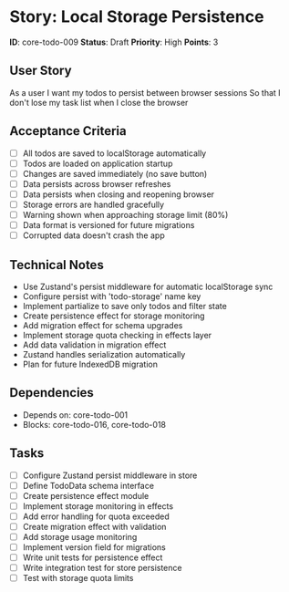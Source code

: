 # Story: Local Storage Persistence

**ID**: core-todo-009
**Status**: Draft
**Priority**: High
**Points**: 3

## User Story
As a user
I want my todos to persist between browser sessions
So that I don't lose my task list when I close the browser

## Acceptance Criteria
- [ ] All todos are saved to localStorage automatically
- [ ] Todos are loaded on application startup
- [ ] Changes are saved immediately (no save button)
- [ ] Data persists across browser refreshes
- [ ] Data persists when closing and reopening browser
- [ ] Storage errors are handled gracefully
- [ ] Warning shown when approaching storage limit (80%)
- [ ] Data format is versioned for future migrations
- [ ] Corrupted data doesn't crash the app

## Technical Notes
- Use Zustand's persist middleware for automatic localStorage sync
- Configure persist with 'todo-storage' name key
- Implement partialize to save only todos and filter state
- Create persistence effect for storage monitoring
- Add migration effect for schema upgrades
- Implement storage quota checking in effects layer
- Add data validation in migration effect
- Zustand handles serialization automatically
- Plan for future IndexedDB migration

## Dependencies
- Depends on: core-todo-001
- Blocks: core-todo-016, core-todo-018

## Tasks
- [ ] Configure Zustand persist middleware in store
- [ ] Define TodoData schema interface
- [ ] Create persistence effect module
- [ ] Implement storage monitoring in effects
- [ ] Add error handling for quota exceeded
- [ ] Create migration effect with validation
- [ ] Add storage usage monitoring
- [ ] Implement version field for migrations
- [ ] Write unit tests for persistence effect
- [ ] Write integration test for store persistence
- [ ] Test with storage quota limits